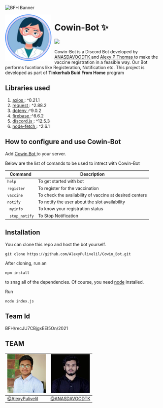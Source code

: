 ![BFH Banner](https://trello-attachments.s3.amazonaws.com/542e9c6316504d5797afbfb9/542e9c6316504d5797afbfc1/39dee8d993841943b5723510ce663233/Frame_19.png)

<img width="150" height="150" align="left" style="float: left; margin: 0 10px 0 0;" alt="Karma" src="https://github.com/AlexyPulivelil/Cowin_Bot/blob/main/attachment/bot%20(1).png"> 

# Cowin-Bot ✨

[![](https://img.shields.io/badge/discord.js-v12.0.0--dev-blue.svg?logo=npm)](https://github.com/discordjs)


Cowin-Bot is a Discord Bot developed by <a href="https://github.com/ANASDAVOODTK">ANASDAVOODTK </a> and <a href="https://github.com/AlexyPulivelil">Alexy P Thomas </a> to make the vaccine registration in a feasible way. Our Bot performs fucntions like Registeration, Notification etc. This project is developed as part of **Tinkerhub Buid From Home** program

## Libraries used
1. <a href="https://www.npmjs.com/package/axios">axios </a> : ^0.21.1
2. <a href="https://www.npmjs.com/package/request"> request </a> : ^2.88.2
3. <a href="https://www.npmjs.com/package/dotenv"> dotenv  </a> :^9.0.2
4. <a href="https://firebase.google.com/"> firebase </a> :^8.6.2
5. <a href="https://discord.js.org/#/"> discord.js  </a> : ^12.5.3
6. <a href="https://www.npmjs.com/package/node-fetch"> node-fetch </a> : ^2.6.1
 



## How to configure and use Cowin-Bot

Add <a href="https://discordapp.com/oauth2/authorize?client_id=844522949138055189&scope=bot&permissions=66186303">Cowin Bot </a> to your server. 

Below are the list of comands to be used to intrect with Cowin-Bot

| Command | Description
|---------|-------------|
| ```help ```  | To get started with bot |
| ```register ```  | To register for the vaccination |
| ```vaccine ```  | To check the avaliability of vaccine at desired centers |
| ```notify```  | To notify the user about the slot availability |
| ``` myinfo```  | To know your registration status |
| ``` stop_notify```  | To Stop Notification |



## Installation

You can clone this repo and host the bot yourself.
```
git clone https://github.com/AlexyPulivelil/Cowin_Bot.git
```
After cloning, run an
```
npm install
```
to snag all of the dependencies. Of course, you need [node](https://nodejs.org/en/) installed.

Run
```
node index.js
```

## Team Id

BFH/recJU7CBjgxEEI5On/2021

## TEAM
![Alexy](https://github.com/AlexyPulivelil/Cowin_Bot/blob/main/attachment/Alexy.jpg) | ![Anas](https://github.com/AlexyPulivelil/Cowin_Bot/blob/main/attachment/anas11%20(1).jpg) | 
------------ | -------------
[@AlexyPulivelil](https://github.com/AlexyPulivelil) | [@ANASDAVOODTK](https://github.com/ANASDAVOODTK)
